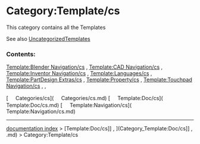 # Category:Template/cs
This category contains all the Templates

See also [UncategorizedTemplates](Special_UncategorizedTemplates.md)

### Contents:

[Template:Blender Navigation/cs](Template:Blender_Navigation/cs.md) , [Template:CAD Navigation/cs](Template:CAD_Navigation/cs.md) , [Template:Inventor Navigation/cs](Template:Inventor_Navigation/cs.md) , [Template:Languages/cs](Template:Languages/cs.md) , [Template:PartDesign Extras/cs](Template:PartDesign_Extras/cs.md) , [Template:Property/cs](Template:Property/cs.md) , [Template:Touchpad Navigation/cs](Template:Touchpad_Navigation/cs.md) , ,

[<img src="images/Property.png" style="width:16px"> Categories/cs](<img src="images/Property.png" style="width:16px"> Categories/cs.md) [<img src="images/Property.png" style="width:16px"> Template:Doc/cs](<img src="images/Property.png" style="width:16px"> Template:Doc/cs.md) [<img src="images/Property.png" style="width:16px"> Template:Navigation/cs](<img src="images/Property.png" style="width:16px"> Template:Navigation/cs.md)

---
[documentation index](../README.md) > [Template:Doc/cs]] , ](Category_Template:Doc/cs]] , .md) > Category:Template/cs
